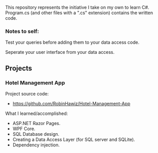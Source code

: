 This repository represents the initiative I take on my own to learn C#. Program.cs (and other files with a ".cs" extension) contains the written code.

### Notes to self:
Test your queries before adding them to your data access code.

Seperate your user interface from your data access.


## Projects
### Hotel Management App
Project source code:
- https://github.com/RobinHawiz/Hotel-Management-App

What I learned/accomplished:
- ASP.NET Razor Pages.
- WPF Core.
- SQL Database design.
- Creating a Data Access Layer (for SQL server and SQLite).
- Dependency injection.
